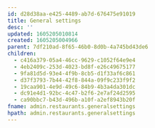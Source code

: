 ```yaml
---
id: d28d38aa-e425-4489-ab7d-676475e91019
title: General settings
desc: ''
updated: 1605205010814
created: 1605205004966
parent: 7df210ad-8f65-46b0-8d0b-4a745bd43de6
children:
  - c416a379-05a4-46cc-9629-c1052f64e9e4
  - 4eb2409c-253d-4023-bd8f-e26c49675177
  - 9fa81d5d-93e4-4f9b-8cb5-d1f33af6c861
  - d37f3793-7b44-42f8-844a-09f9c233f9f2
  - 19caa901-4e9d-49c6-84b9-4b3a4da301dc
  - dc91e4d1-92bc-4c47-b2f6-2e7af24d2595
  - ca90bbc7-b43d-496b-a10f-a2ef8943b20f
fname: admin.restaurants.generalsettings
hpath: admin.restaurants.generalsettings
---
```



